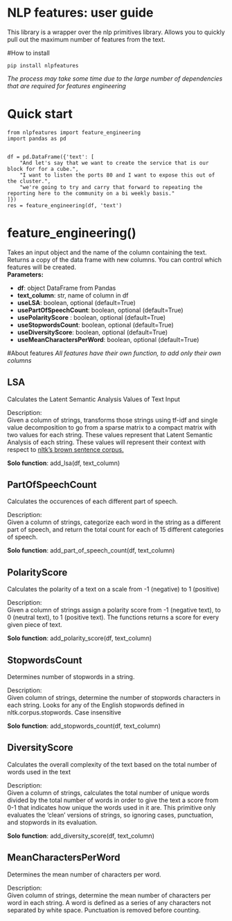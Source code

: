 # NLP features: user guide
 
This library is a wrapper over the nlp primitives library. 
Allows you to quickly pull out the maximum number of features from the text.

#How to install
```
pip install nlpfeatures
```
*The process may take some time due to the large number of dependencies that are required for features engineering*
# Quick start 
```
from nlpfeatures import feature_engineering
import pandas as pd


df = pd.DataFrame({'text': [
    "And let's say that we want to create the service that is our block for for a cube.",
    "I want to listen the ports 80 and I want to expose this out of the cluster.",
    "we're going to try and carry that forward to repeating the reporting here to the community on a bi weekly basis."
]})
res = feature_engineering(df, 'text')
```
# feature_engineering()
Takes an input object and the name of the column containing the text. Returns a copy of the data frame with new columns.
 You can control which features will be created.  
 __Parameters:__  
 * __df__: object DataFrame from Pandas
 * __text_column__: str, name of column in df
 * __useLSA__: boolean, optional (default=True)  
 * __usePartOfSpeechCount__: boolean, optional (default=True)
 * __usePolarityScore__ : boolean, optional (default=True)
 * __useStopwordsCount__: boolean, optional (default=True)
 * __useDiversityScore__: boolean, optional (default=True)
 * __useMeanCharactersPerWord__: boolean, optional (default=True)

 #About features
 *All features have their own function, to add only their own columns*
 
 ## LSA
Calculates the Latent Semantic Analysis Values of Text Input

Description:  
Given a column of strings, transforms those strings using tf-idf and single value decomposition to go from a sparse matrix to a compact matrix with two values for each string.
These values represent that Latent Semantic Analysis of each string. These values will represent their context with respect to [nltk’s brown sentence corpus.](https://www.nltk.org/book/ch02.html#brown-corpus)

__Solo function__: add_lsa(df, text_column)

## PartOfSpeechCount
Calculates the occurences of each different part of speech.

Description:  
Given a column of strings, categorize each word in the string as a different part of speech, and return the total count for each of 15 different categories of speech.

__Solo function__: add_part_of_speech_count(df, text_column)

## PolarityScore
Calculates the polarity of a text on a scale from -1 (negative) to 1 (positive)

Description:  
Given a column of strings assign a polarity score from -1 (negative text), to 0 (neutral text), to 1 (positive text). The functions returns a score for every given piece of text.

__Solo function__: add_polarity_score(df, text_column)

## StopwordsCount
Determines number of stopwords in a string.

Description:  
Given column of strings, determine the number of stopwords characters in each string. Looks for any of the English stopwords defined in nltk.corpus.stopwords. Case insensitive

__Solo function__: add_stopwords_count(df, text_column)

## DiversityScore
Calculates the overall complexity of the text based on the total number of words used in the text

Description:  
Given a column of strings, calculates the total number of unique words divided by the total number of words in order to give the text a score from 0-1 that indicates how unique the words used in it are. This primitive only evaluates the ‘clean’ versions of strings, so ignoring cases, punctuation, and stopwords in its evaluation.

__Solo function__: add_diversity_score(df, text_column)

## MeanCharactersPerWord
Determines the mean number of characters per word.

Description:  
Given column of strings, determine the mean number of characters per word in each string. A word is defined as a series of any characters not separated by white space. Punctuation is removed before counting.
